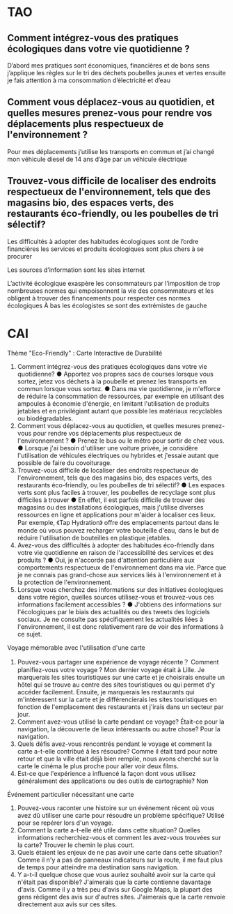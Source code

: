 # TAO
## Comment intégrez-vous des pratiques écologiques dans votre vie quotidienne ?
D’abord mes pratiques sont économiques, financières et de bons sens j’applique les règles sur le tri des déchets poubelles jaunes et vertes ensuite je fais attention à ma consommation d’électricité et d’eau 

## Comment vous déplacez-vous au quotidien, et quelles mesures prenez-vous pour rendre vos déplacements plus respectueux de l'environnement ?
Pour mes déplacements j’utilise les transports en commun et j’ai changé mon véhicule diesel de 14 ans d’âge par un véhicule électrique 

## Trouvez-vous difficile de localiser des endroits respectueux de l'environnement, tels que des magasins bio, des espaces verts, des restaurants éco-friendly, ou les poubelles de tri sélectif?
Les difficultés à adopter des habitudes écologiques sont de l’ordre financières les services et produits écologiques sont plus chers à se procurer 


Les sources d’information sont les sites internet 


L’activité écologique exaspère les consommateurs par l’imposition de trop nombreuses normes qui empoisonnent la vie des consommateurs et les obligent à trouver des financements pour respecter ces normes écologiques 
À bas les écologistes se sont des extrémistes de gauche 



# CAI
Thème "Eco-Friendly" : Carte Interactive de Durabilité
1.	Comment intégrez-vous des pratiques écologiques dans votre vie quotidienne?
●	Apportez vos propres sacs de courses lorsque vous sortez, jetez vos déchets à la poubelle et prenez les transports en commun lorsque vous sortez.
●	Dans ma vie quotidienne, je m'efforce de réduire la consommation de ressources, par exemple en utilisant des ampoules à économie d'énergie, en limitant l'utilisation de produits jetables et en privilégiant autant que possible les matériaux recyclables ou biodégradables.
2.	Comment vous déplacez-vous au quotidien, et quelles mesures prenez-vous pour rendre vos déplacements plus respectueux de l'environnement ?
●	Prenez le bus ou le métro pour sortir de chez vous.
●	Lorsque j'ai besoin d'utiliser une voiture privée, je considère l'utilisation de véhicules électriques ou hybrides et j'essaie autant que possible de faire du covoiturage.
3.	Trouvez-vous difficile de localiser des endroits respectueux de l'environnement, tels que des magasins bio, des espaces verts, des restaurants éco-friendly, ou les poubelles de tri sélectif?
●	Les espaces verts sont plus faciles à trouver, les poubelles de recyclage sont plus difficiles à trouver
●	En effet, il est parfois difficile de trouver des magasins ou des installations écologiques, mais j'utilise diverses ressources en ligne et applications pour m'aider à localiser ces lieux. Par exemple, 《Tap Hydration》 offre des emplacements partout dans le monde où vous pouvez recharger votre bouteille d'eau, dans le but de réduire l'utilisation de bouteilles en plastique jetables.
4.	Avez-vous des difficultés à adopter des habitudes éco-friendly dans votre vie quotidienne en raison de l'accessibilité des services et des produits ?
●	Oui, je n'accorde pas d'attention particulière aux comportements respectueux de l'environnement dans ma vie. Parce que je ne connais pas grand-chose aux services liés à l'environnement et à la protection de l'environnement.
5.	Lorsque vous cherchez des informations sur des initiatives écologiques dans votre région, quelles sources utilisez-vous et trouvez-vous ces informations facilement accessibles ?
●	J'obtiens des informations sur l'écologiques par le biais des actualités ou des tweets des logiciels sociaux. Je ne consulte pas spécifiquement les actualités liées à l'environnement, il est donc relativement rare de voir des informations à ce sujet.
 

Voyage mémorable avec l'utilisation d'une carte
1.	Pouvez-vous partager une expérience de voyage récente？ Comment planifiez-vous votre voyage ?
Mon dernier voyage était à Lille. Je marquerais les sites touristiques sur une carte et je choisirais ensuite un hôtel qui se trouve au centre des sites touristiques ou qui permet d'y accéder facilement. Ensuite, je marquerais les restaurants qui m'intéressent sur la carte et je différencierais les sites touristiques en fonction de l'emplacement des restaurants et j'irais dans un secteur par jour.
2.	Comment avez-vous utilisé la carte pendant ce voyage? Était-ce pour la navigation, la découverte de lieux intéressants ou autre chose?
Pour la navigation.
3.	Quels défis avez-vous rencontrés pendant le voyage et comment la carte a-t-elle contribué à les résoudre?
Comme il était tard pour notre retour et que la ville était déjà bien remplie, nous avons cherché sur la carte le cinéma le plus proche pour aller voir deux films.
4.	Est-ce que l'expérience a influencé la façon dont vous utilisez généralement des applications ou des outils de cartographie?
Non

Événement particulier nécessitant une carte
1.	Pouvez-vous raconter une histoire sur un événement récent où vous avez dû utiliser une carte pour résoudre un problème spécifique?
Utilisé pour se repérer lors d'un voyage.
2.	Comment la carte a-t-elle été utile dans cette situation? Quelles informations recherchiez-vous et comment les avez-vous trouvées sur la carte?
Trouver le chemin le plus court.
3.	Quels étaient les enjeux de ne pas avoir une carte dans cette situation?
Comme il n'y a pas de panneaux indicateurs sur la route, il me faut plus de temps pour atteindre ma destination sans navigation.
4.	 Y a-t-il quelque chose que vous auriez souhaité avoir sur la carte qui n'était pas disponible?
J'aimerais que la carte contienne davantage d'avis. Comme il y a très peu d'avis sur Google Maps, la plupart des gens rédigent des avis sur d'autres sites. J'aimerais que la carte renvoie directement aux avis sur ces sites.



